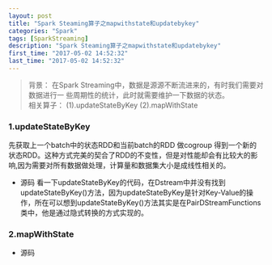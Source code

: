 ```yaml
---
layout: post
title: "Spark Steaming算子之mapwithstate和updatebykey"
categories: "Spark"
tags: [SparkStreaming]
description: "Spark Steaming算子之mapwithstate和updatebykey"
first_time: "2017-05-02 14:52:32"
last_time: "2017-05-02 14:52:32"
---
```

> 背景：
> 在Spark Streaming中，数据是源源不断流进来的，有时我们需要对数据进行一 些周期性的统计，此时就需要维护一下数据的状态。     <br />
> 相关算子：
> (1).updateStateByKey
> (2).mapWithState

### 1.updateStateByKey      <br />
先获取上一个batch中的状态RDD和当前batch的RDD 做cogroup 得到一个新的状态RDD。这种方式完美的契合了RDD的不变性，但是对性能却会有比较大的影响,因为需要对所有数据做处理，计算量和数据集大小是成线性相关的。

* 源码
看一下updateStateByKey的代码，在Dstream中并没有找到updateStateByKey()方法，因为updateStateByKey是针对Key-Value的操作，所在可以想到updateStateByKey()方法其实是在PairDStreamFunctions类中，他是通过隐式转换的方式实现的。      <br />
### 2.mapWithState

* 源码

